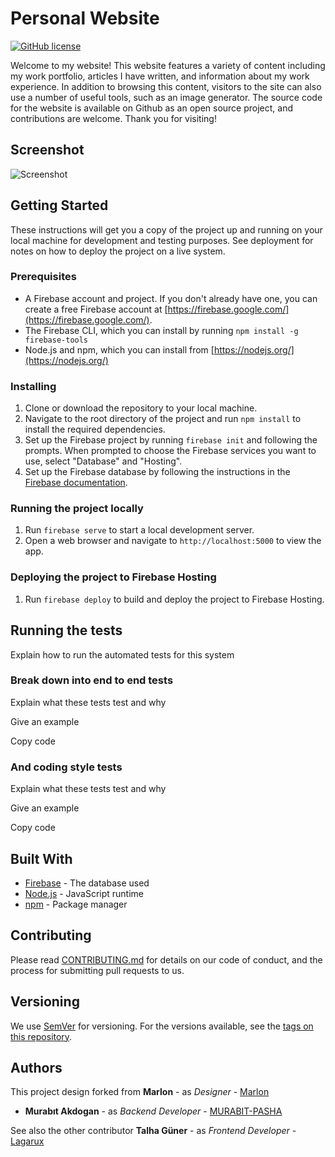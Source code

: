
# Personal Website

[![GitHub license](https://img.shields.io/github/license/USERNAME/REPO.svg)](https://github.com/USERNAME/REPO/blob/master/LICENSE)

Welcome to my website! This website features a variety of content including my work portfolio, articles I have written, and information about my work experience. In addition to browsing this content, visitors to the site can also use a number of useful tools, such as an image generator. The source code for the website is available on Github as an open source project, and contributions are welcome. Thank you for visiting!

## Screenshot

![Screenshot](https://github.com/Murabit-the-Magnificent/Murabit-the-Magnificent.github.io/blob/screenshot.png)

## Getting Started

These instructions will get you a copy of the project up and running on your local machine for development and testing purposes. See deployment for notes on how to deploy the project on a live system.

### Prerequisites

- A Firebase account and project. If you don't already have one, you can create a free Firebase account at [https://firebase.google.com/](https://firebase.google.com/).
- The Firebase CLI, which you can install by running `npm install -g firebase-tools`
- Node.js and npm, which you can install from [https://nodejs.org/](https://nodejs.org/)

### Installing

1. Clone or download the repository to your local machine.
2. Navigate to the root directory of the project and run `npm install` to install the required dependencies.
3. Set up the Firebase project by running `firebase init` and following the prompts. When prompted to choose the Firebase services you want to use, select "Database" and "Hosting".
4. Set up the Firebase database by following the instructions in the [Firebase documentation](https://firebase.google.com/docs/database/web/start).

### Running the project locally

1. Run `firebase serve` to start a local development server.
2. Open a web browser and navigate to `http://localhost:5000` to view the app.

### Deploying the project to Firebase Hosting

1. Run `firebase deploy` to build and deploy the project to Firebase Hosting.

## Running the tests

Explain how to run the automated tests for this system

### Break down into end to end tests

Explain what these tests test and why

Give an example

Copy code

### And coding style tests

Explain what these tests test and why

Give an example

Copy code

## Built With

* [Firebase](https://firebase.google.com/) - The database used
* [Node.js](https://nodejs.org/) - JavaScript runtime
* [npm](https://www.npmjs.com/) - Package manager

## Contributing

Please read [CONTRIBUTING.md](https://gist.github.com/PurpleBooth/b24679402957c63ec426) for details on our code of conduct, and the process for submitting pull requests to us.

## Versioning

We use [SemVer](http://semver.org/) for versioning. For the versions available, see the [tags on this repository](https://github.com/Murabit-the-Magnificent/Murabit-the-Magnificent.github.io/REPO/tags).

## Authors

This project design forked from **Marlon** - as *Designer* - [Marlon](https://github.com/bedimcode)

* **Murabıt Akdogan** - as *Backend Developer* - [MURABIT-PASHA](https://github.com/MURABIT-PASHA)

See also the other contributor **Talha Güner** - as *Frontend Developer* - [Lagarux](https://github.com/Lagarux)